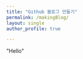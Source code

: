```yaml
---
title: "Github 블로그 만들기"
permalink: /makingBlog/
layout: single
author_profile: true

---
```


"Hello"
